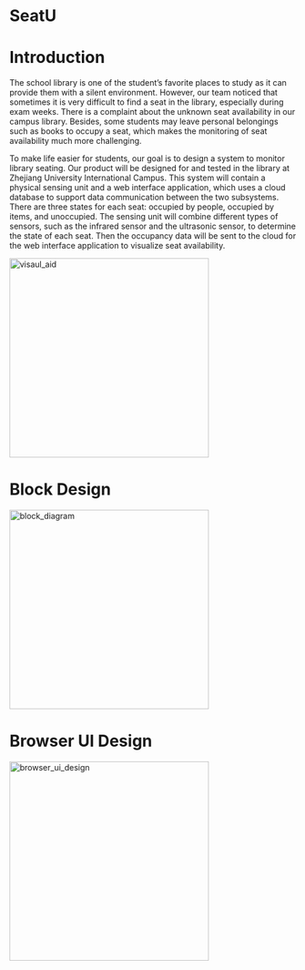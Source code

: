 # SeatU
# Introduction
The school library is one of the student’s favorite places to study as it can provide them with a silent
environment. However, our team noticed that sometimes it is very difficult to find a seat in the library,
especially during exam weeks. There is a complaint about the unknown seat availability in our campus
library. Besides, some students may leave personal belongings such as books to occupy a seat, which makes
the monitoring of seat availability much more challenging.  

To make life easier for students, our goal is to design a system to monitor library seating. Our product
will be designed for and tested in the library at Zhejiang University International Campus. This system
will contain a physical sensing unit and a web interface application, which uses a cloud database to support
data communication between the two subsystems. There are three states for each seat: occupied by people,
occupied by items, and unoccupied. The sensing unit will combine different types of sensors, such as the
infrared sensor and the ultrasonic sensor, to determine the state of each seat. Then the occupancy data will
be sent to the cloud for the web interface application to visualize seat availability.

<img src ="https://github.com/LinHangzheng/SeatU/raw/main/image/visual_aid.jpg" width = "350" alt = "visaul_aid"/>

# Block Design
<img src ="https://github.com/LinHangzheng/SeatU/raw/main/image/block_diagram.jpg" width = "350" alt = "block_diagram"/>

# Browser UI Design
<img src ="https://github.com/LinHangzheng/SeatU/raw/main/image/browser_design.jpg" width = "350" alt = "browser_ui_design"/>
